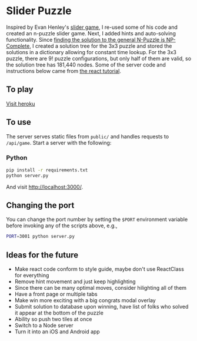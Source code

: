 # Slider Puzzle


Inspired by Evan Henley's [slider game](http://henleyedition.com/reactjs-slide-puzzle/), I re-used some of his code and created an n-puzzle slider game. Next, I added hints and auto-solving functionality. Since [finding the solution to the general N-Puzzle is NP-Complete](http://www.aaai.org/Papers/AAAI/1986/AAAI86-027.pdf), I created a solution tree for the 3x3 puzzle and stored the solutions in a dictionary allowing for constant time lookup. For the 3x3 puzzle, there are 9! puzzle configurations, but only half of them are valid, so the solution tree has 181,440 nodes. Some of the server code and instructions below came from [the react tutorial](https://github.com/reactjs/react-tutorial).

## To play

[Visit heroku](https://brad-s-slider-app.herokuapp.com/)

## To use

The server serves static files from `public/` and handles requests to `/api/game`. Start a server with the following:

### Python

```sh
pip install -r requirements.txt
python server.py
```

And visit <http://localhost:3000/>.

## Changing the port

You can change the port number by setting the `$PORT` environment variable before invoking any of the scripts above, e.g.,

```sh
PORT=3001 python server.py
```

## Ideas for the future
- Make react code conform to style guide, maybe don't use ReactClass for everything
- Remove hint movement and just keep highlighting
- Since there can be many optimal moves, consider hilighting all of them
- Have a front page or multiple tabs
- Make win more exciting with a big congrats modal overlay
- Submit solution to database upon winning, have list of folks who solved it appear at the bottom of the puzzle
- Ability so push two tiles at once
- Switch to a Node server
- Turn it into an iOS and Android app
